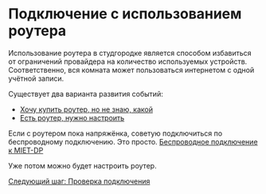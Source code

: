 # Подключение с использованием роутера

Использование роутера в студгородке является способом избавиться от ограничений провайдера на количество используемых устройств. Соответственно, вся комната может пользоваться интернетом с одной учётной записи.

Существует два варианта развития событий:
* [Хочу купить роутер, но не знаю, какой](./4-buyrouter.md)
* [Есть роутер, нужно настроить](./4-setup.md)

Если с роутером пока напряжёнка, советую подключиться по беспроводному подключению. Это просто. [Беспроводное подключение к MIET-DP](./2-wireless.md)

Уже потом можно будет настроить роутер.

[Следующий шаг: Проверка подключения](./3-check.md)